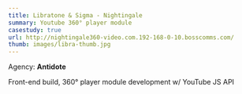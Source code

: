 ```yaml
---
title: Libratone & Sigma - Nightingale
summary: Youtube 360° player module
casestudy: true
url: http://nightingale360-video.com.192-168-0-10.bosscomms.com/
thumb: images/libra-thumb.jpg
---
```

Agency: __Antidote__

Front-end build, 360° player module development w/ YouTube JS API
